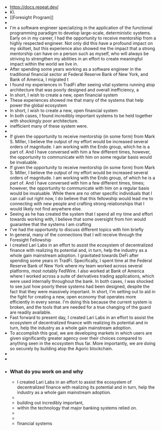 - https://docs.repeat.dev/
- K\
- [[Foresight Program]]
-
- I'm a software engineer specializing in the application of the functional programming paradigm to develop large-scale, deterministic systems. Early on in my career, I had the opportunity to receive mentorship from a highly respected engineer. Not only did this have a profound impact on my skillset, but this experience also showed me the impact that a strong mentorship can have on a person such as myself, who will always be striving to strengthen my abilities in an effort to create meaningful impact within the world we live in.
- After spending some years working as a software engineer in the traditional financial sector at Federal Reserve Bank of New York, and Bank of America, I migrated t
- I found my experiences in TradFi after seeing vital systems running atop architecture that was poorly designed  and overall inefficiency, a
- In short, I wish to create a new, open financial system
- These experiences showed me that many of the systems that help power the global ecosystem
- In short, I wish to create a new, open financial system
- In both cases, I found incredibly important systems to be held together with shockingly poor architecture.
- inefficient many of these system were.
-
- If given the opportunity to receive mentorship (in some form) from Mark S. Miller, I believe the output of my effort would be increased several orders of magnitude. I am working with the Endo group, which he is a part of. And I have conversed with him a few different times, however, the opportunity to communicate with him on some regular basis would be invaluable.
- If given the opportunity to receive mentorship (in some form) from Mark S. Miller, I believe the output of my effort would be increased several orders of magnitude. I am working with the Endo group, of which he is a part of. And I have conversed with him a few different times, times; however, the opportunity to communicate with him on a regular basis would be invaluable. While there are no other specific individuals that I can call out right now, I do believe that this fellowship would lead me to connecting with new people and crafting strong relationships that I would likely not find anywhere else.
- Seeing as he has created the system that I spend all my time and effort towards working with, I believe that some oversight from him would guarantee that the systems I am crafting
- I've had the opportunity to discuss different topics with him briefly
- In general, many of the connections that I will receive through the Foresight Fellowship
- I created Lari Labs in an effort to assist the ecosystem of decentralized finance with realizing its potential and, in turn, help the industry as a whole gain mainstream adoption. I gravitated towards DeFi after spending some years in TradFi. Specifically, I spent time at the Federal Reserve Bank of New York where my team worked across several platforms, most notably FedWire. I also worked at Bank of America where I worked across a suite of derivatives trading applications, which were used internally throughout the bank. In both cases, I was shocked to see just how poorly these systems had been designed, despite the fact that they were massively important. In short, I'm setting out to aid in the fight for creating a new, open economy that operates more efficiently in every sense. I'm doing this because the current system is broken, and the tools that are needed for a true changing of the guard are readily available.
- Fast forward to present day, I created Lari Labs in an effort to assist the ecosystem of decentralized finance with realizing its potential and in turn, help the industry as a whole gain mainstream adoption.
- To accomplish this goal, we are developing markets in which users are given significantly greater agency over their choices compared to anything seen in the ecosystem thus far. More importantly, we are doing so securely by building atop the Agoric blockchain.
-
-
- ### What do you work on and why
	- I created Lari Labs in an effort to assist the ecosystem of decentralized finance with realizing its potential and in turn, help the industry as a whole gain mainstream adoption.
	-
	- building out incredibly important,
	- within the technology that major banking systems relied on.
	-
	-
	- financial systems